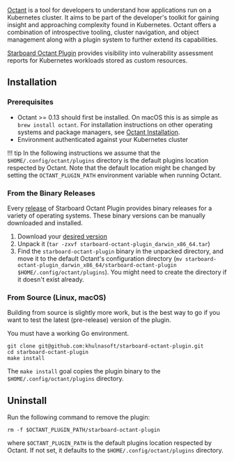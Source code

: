 [Octant][octant] is a tool for developers to understand how applications run on a Kubernetes cluster. It aims to be part
of the developer's toolkit for gaining insight and approaching complexity found in Kubernetes. Octant offers a combination
of introspective tooling, cluster navigation, and object management along with a plugin system to further extend its
capabilities.

[Starboard Octant Plugin][octant-plugin] provides visibility into vulnerability assessment reports for Kubernetes workloads stored
as custom resources.

## Installation

### Prerequisites

- Octant >= 0.13 should first be installed. On macOS this is as simple as `brew install octant`. For installation
  instructions on other operating systems and package managers, see [Octant Installation][octant-installation].
- Environment authenticated against your Kubernetes cluster

!!! tip
    In the following instructions we assume that the `$HOME/.config/octant/plugins` directory is the default plugins
    location respected by Octant. Note that the default location might be changed by setting the `OCTANT_PLUGIN_PATH`
    environment variable when running Octant.

### From the Binary Releases

Every [release][release] of Starboard Octant Plugin provides binary releases for a variety of operating systems. These
binary versions can be manually downloaded and installed.

1. Download your [desired version][release]
2. Unpack it (`tar -zxvf starboard-octant-plugin_darwin_x86_64.tar`)
3. Find the `starboard-octant-plugin` binary in the unpacked directory, and move it to the default Octant's
   configuration directory (`mv starboard-octant-plugin_darwin_x86_64/starboard-octant-plugin $HOME/.config/octant/plugins`).
   You might need to create the directory if it doesn't exist already.

### From Source (Linux, macOS)

Building from source is slightly more work, but is the best way to go if you want to test the latest (pre-release)
version of the plugin.

You must have a working Go environment.

```
git clone git@github.com:khulnasoft/starboard-octant-plugin.git
cd starboard-octant-plugin
make install
```

The `make install` goal copies the plugin binary to the `$HOME/.config/octant/plugins` directory.

## Uninstall

Run the following command to remove the plugin:

```
rm -f $OCTANT_PLUGIN_PATH/starboard-octant-plugin
```

where `$OCTANT_PLUGIN_PATH` is the default plugins location respected by Octant. If not set, it defaults to the
`$HOME/.config/octant/plugins` directory.

[octant]: https://octant.dev/
[octant-plugin]: https://github.com/khulnasoft/starboard-octant-plugin
[octant-installation]: https://github.com/vmware-tanzu/octant#installation
[release]: https://github.com/khulnasoft/starboard-octant-plugin/releases
